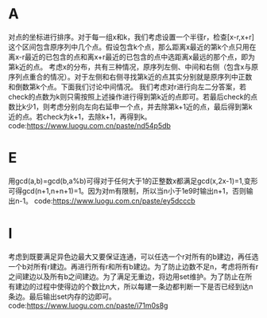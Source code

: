 # A
对点的坐标进行排序。对于每一组x和k，我们考虑设置一个半径r，检查[x-r,x+r]这个区间包含原序列中几个点。假设包含k个点，那么距离x最近的第k个点只用在离x-r最近的已包含的点和离x+r最近的已包含的点中选距离x最远的那个点，即为第k近的点。
考虑x的分布，共有三种情况，原序列左侧、中间和右侧（包含x与原序列点重合的情况）。对于左侧和右侧寻找第k近的点其实分别就是原序列中正数和倒数第k个点。下面我们讨论中间情况。
我们考虑对r进行向左二分答案，若check的点数为k则只需按照上述操作进行得到第k近的点即可。若最后check的点数比k少1，则考虑分别向左向右延申一个点，并去除第k+1近的点，最后得到第k近的点。若check为k+1，去除k+1，再得到k。
code:https://www.luogu.com.cn/paste/nd54p5db
# E
用gcd(a,b)=gcd(b,a%b)可得对于任何大于1的正整数x都满足gcd(x,2x-1)=1,变形可得gcd(n+1,n+n+1)=1。因为对m有限制，所以当n小于1e9时输出n+1，否则输出n-1。
code:https://www.luogu.com.cn/paste/ey5dcccb
# I
考虑到既要满足异色边最大又要保证连通，可以任选一个r对所有的b建边，再任选一个b对所有r建边。再进行所有r和所有b建边。为了防止边数不足n，考虑将所有r之间建边以及所有b之间建边。为了满足无重边，将边用set维护。为了防止在所有建边的过程中使得边的个数比n大，所以每建一条边都判断一下是否已经到达n条边。最后输出set内存的边即可。
code:https://www.luogu.com.cn/paste/i71m0s8g